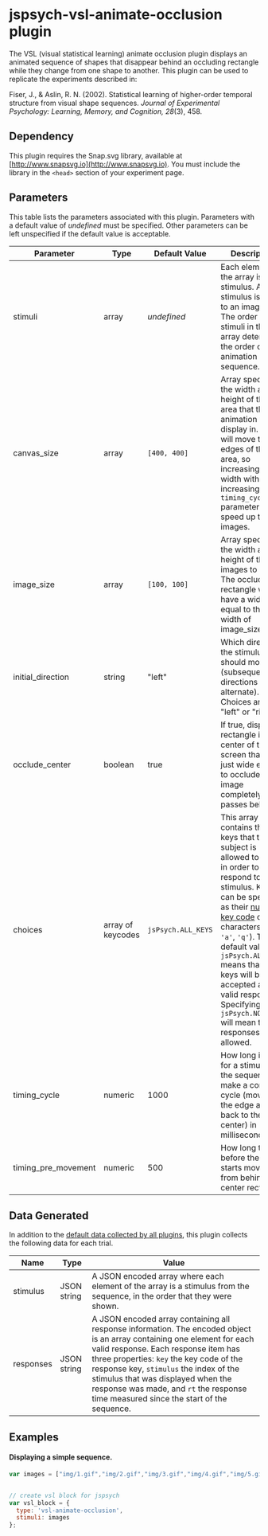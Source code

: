 # jspsych-vsl-animate-occlusion plugin

The VSL (visual statistical learning) animate occlusion plugin displays an animated sequence of shapes that disappear behind an occluding rectangle while they change from one shape to another. This plugin can be used to replicate the experiments described in:

Fiser, J., & Aslin, R. N. (2002). Statistical learning of higher-order temporal structure from visual shape sequences. *Journal of Experimental Psychology: Learning, Memory, and Cognition, 28*(3), 458.

## Dependency

This plugin requires the Snap.svg library, available at [http://www.snapsvg.io](http://www.snapsvg.io). You must include the library in the `<head>` section of your experiment page.

## Parameters

This table lists the parameters associated with this plugin. Parameters with a default value of *undefined* must be specified. Other parameters can be left unspecified if the default value is acceptable.

Parameter | Type | Default Value | Description
----------|------|---------------|------------
stimuli | array | *undefined* | Each element of the array is a stimulus. A stimulus is a path to an image file. The order of stimuli in the array determines the order of the animation sequence.
canvas_size | array | `[400, 400]` | Array specifying the width and height of the area that the animation will display in. Stimuli will move to the edges of this area, so increasing the width without increasing the `timing_cycle` parameter will speed up the images.
image_size | array | `[100, 100]` | Array specifying the width and height of the images to show. The occluding rectangle will have a width equal to the width of image_size.
initial_direction | string | "left" | Which direction the stimulus should move first (subsequent directions will alternate). Choices are "left" or "right".
occlude_center | boolean | true | If true, display a rectangle in the center of the screen that is just wide enough to occlude the image completely as it passes behind.
choices | array of keycodes | `jsPsych.ALL_KEYS` | This array contains the keys that the subject is allowed to press in order to respond to the stimulus. Keys can be specified as their [numeric key code](http://www.cambiaresearch.com/articles/15/javascript-char-codes-key-codes) or as characters (e.g. `'a'`, `'q'`). The default value of `jsPsych.ALL_KEYS` means that all keys will be accepted as valid responses. Specifying `jsPsych.NO_KEYS` will mean that no responses are allowed.
timing_cycle | numeric | 1000 | How long it takes for a stimulus in the sequence to make a complete cycle (move to the edge and back to the center) in milliseconds.
timing_pre_movement | numeric | 500 | How long to wait before the stimuli starts moving from behind the center rectangle.

## Data Generated

In addition to the [default data collected by all plugins](overview#datacollectedbyplugins), this plugin collects the following data for each trial.

Name | Type | Value
-----|------|------
stimulus | JSON string | A JSON encoded array where each element of the array is a stimulus from the sequence, in the order that they were shown.
responses | JSON string | A JSON encoded array containing all response information. The encoded object is an array containing one element for each valid response. Each response item has three properties: `key` the key code of the response key, `stimulus` the index of the stimulus that was displayed when the response was made, and `rt` the response time measured since the start of the sequence.

## Examples

#### Displaying a simple sequence.

```javascript
var images = ["img/1.gif","img/2.gif","img/3.gif","img/4.gif","img/5.gif","img/6.gif","img/7.gif","img/8.gif","img/9.gif","img/10.gif"];


// create vsl block for jspsych
var vsl_block = {
  type: 'vsl-animate-occlusion',
  stimuli: images
};
```
